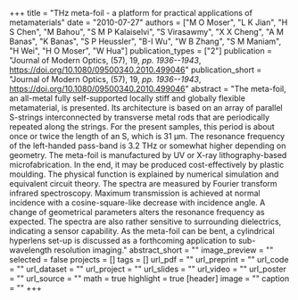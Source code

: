 +++
title = "THz meta-foil - a platform for practical applications of metamaterials"
date = "2010-07-27"
authors = ["M O Moser", "L K Jian", "H S Chen", "M Bahou", "S M P Kalaiselvi", "S Virasawmy", "X X Cheng", "A M Banas", "K Banas", "S P Heussler", "B-I Wu", "W B Zhang", "S M Maniam", "H Wei", "H O Moser", "W Hua"]
publication_types = ["2"]
publication = "Journal of Modern Optics, (57), 19, _pp. 1936--1943_, https://doi.org/10.1080/09500340.2010.499046"
publication_short = "Journal of Modern Optics, (57), 19, _pp. 1936--1943_, https://doi.org/10.1080/09500340.2010.499046"
abstract = "The meta-foil, an all-metal fully self-supported locally stiff and globally flexible metamaterial, is presented. Its architecture is based on an array of parallel S-strings interconnected by transverse metal rods that are periodically repeated along the strings. For the present samples, this period is about once or twice the length of an S, which is 31 µm. The resonance frequency of the left-handed pass-band is 3.2 THz or somewhat higher depending on geometry. The meta-foil is manufactured by UV or X-ray lithography-based microfabrication. In the end, it may be produced cost-effectively by plastic moulding. The physical function is explained by numerical simulation and equivalent circuit theory. The spectra are measured by Fourier transform infrared spectroscopy. Maximum transmission is achieved at normal incidence with a cosine-square-like decrease with incidence angle. A change of geometrical parameters alters the resonance frequency as expected. The spectra are also rather sensitive to surrounding dielectrics, indicating a sensor capability. As the meta-foil can be bent, a cylindrical hyperlens set-up is discussed as a forthcoming application to sub-wavelength resolution imaging."
abstract_short = ""
image_preview = ""
selected = false
projects = []
tags = []
url_pdf = ""
url_preprint = ""
url_code = ""
url_dataset = ""
url_project = ""
url_slides = ""
url_video = ""
url_poster = ""
url_source = ""
math = true
highlight = true
[header]
image = ""
caption = ""
+++

